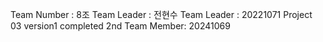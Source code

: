 Team Number : 8조
Team Leader : 전현수
Team Leader : 20221071
Project 03 version1 completed
2nd Team Member: 20241069